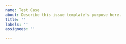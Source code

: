 ```yaml
---
name: Test Case
about: Describe this issue template's purpose here.
title: ''
labels: ''
assignees: ''

---
```



